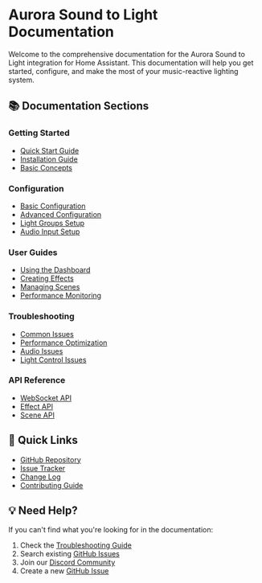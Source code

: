 # Aurora Sound to Light Documentation

Welcome to the comprehensive documentation for the Aurora Sound to Light integration for Home Assistant. This documentation will help you get started, configure, and make the most of your music-reactive lighting system.

## 📚 Documentation Sections

### Getting Started
- [Quick Start Guide](guides/quick-start.md)
- [Installation Guide](guides/installation.md)
- [Basic Concepts](guides/basic-concepts.md)

### Configuration
- [Basic Configuration](configuration/basic.md)
- [Advanced Configuration](configuration/advanced.md)
- [Light Groups Setup](configuration/light-groups.md)
- [Audio Input Setup](configuration/audio-input.md)

### User Guides
- [Using the Dashboard](guides/dashboard.md)
- [Creating Effects](guides/effects.md)
- [Managing Scenes](guides/scenes.md)
- [Performance Monitoring](guides/performance.md)

### Troubleshooting
- [Common Issues](troubleshooting/common-issues.md)
- [Performance Optimization](troubleshooting/performance.md)
- [Audio Issues](troubleshooting/audio.md)
- [Light Control Issues](troubleshooting/lights.md)

### API Reference
- [WebSocket API](api/websocket.md)
- [Effect API](api/effects.md)
- [Scene API](api/scenes.md)

## 🔧 Quick Links

- [GitHub Repository](https://github.com/yourusername/aurora-sound-to-light)
- [Issue Tracker](https://github.com/yourusername/aurora-sound-to-light/issues)
- [Change Log](CHANGELOG.md)
- [Contributing Guide](CONTRIBUTING.md)

## 💡 Need Help?

If you can't find what you're looking for in the documentation:

1. Check the [Troubleshooting Guide](troubleshooting/common-issues.md)
2. Search existing [GitHub Issues](https://github.com/yourusername/aurora-sound-to-light/issues)
3. Join our [Discord Community](https://discord.gg/yourdiscord)
4. Create a new [GitHub Issue](https://github.com/yourusername/aurora-sound-to-light/issues/new) 